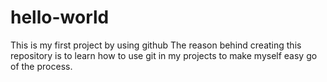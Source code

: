 # hello-world
This is my first project by using github
The reason behind creating this repository is to learn how to use git in my projects to make myself easy go of the process.
